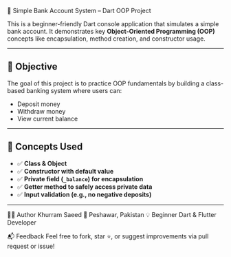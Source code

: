 🏦 Simple Bank Account System – Dart OOP Project

This is a beginner-friendly Dart console application that simulates a simple bank account. It demonstrates key **Object-Oriented Programming (OOP)** concepts like encapsulation, method creation, and constructor usage.

---

## 🎯 Objective

The goal of this project is to practice OOP fundamentals by building a class-based banking system where users can:

- Deposit money
- Withdraw money
- View current balance

---

## 🧠 Concepts Used

- ✅ **Class & Object**
- ✅ **Constructor with default value**
- ✅ **Private field (`_balance`) for encapsulation**
- ✅ **Getter method to safely access private data**
- ✅ **Input validation (e.g., no negative deposits)**

---


🙋‍♂️ Author
Khurram Saeed
📍 Peshawar, Pakistan
💡 Beginner Dart & Flutter Developer


📬 Feedback
Feel free to fork, star ⭐, or suggest improvements via pull request or issue!


